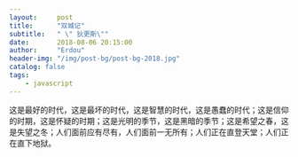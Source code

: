 ```yaml
---
layout:     post
title:      "双城记"
subtitle:   " \" 狄更斯\""
date:       2018-08-06 20:15:00
author:     "Erdou"
header-img: "/img/post-bg/post-bg-2018.jpg"
catalog: false
tags:
    - javascript
---
```

这是最好的时代，这是最坏的时代，这是智慧的时代，这是愚蠢的时代；这是信仰的时期，这是怀疑的时期；这是光明的季节，这是黑暗的季节；这是希望之春，这是失望之冬；人们面前应有尽有，人们面前一无所有；人们正在直登天堂；人们正在直下地狱。